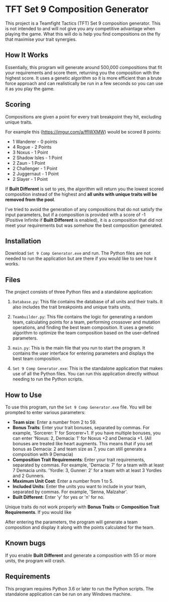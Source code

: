 # TFT Set 9 Composition Generator

This project is a Teamfight Tactics (TFT) Set 9 composition generator. This is not intended to and will not give you any competitive advantage when playing the game.
What this will do is help you find compositions on the fly that maximise your trait synergies.

## How It Works

Essentially, this program will generate around 500,000 compositions that fit your requirements and score them, returning you the composition with the highest score.
It uses a genetic algorithm so it is more efficient than a brute force approach and can realistically be run in a few seconds so you can use it as you play the game.

## Scoring

Compositions are given a point for every trait breakpoint they hit, excluding unique traits. 

For example this (https://imgur.com/a/fflWXMW) would be scored 8 points:
- 1 Wanderer - 0 points
- 4 Rogue - 2 Points
- 3 Noxus - 1 Point
- 2 Shadow Isles - 1 Point
- 2 Zaun - 1 Point
- 2 Challenger - 1 Point
- 2 Juggernaut - 1 Point
- 2 Slayer - 1 Point

If **Built Different** is set to yes, the algorithm will return you the lowest scored composition instead of the highest and
**all units with unique traits will be removed from the pool**.

I've tried to avoid the generation of any compositions that do not satisfy the input parameters, but if a composition is provided with a score of 
-1 (Positive Infinite if **Built Different** is enabled), it is a composition that did not meet your requirements but was somehow the best composition generated.

## Installation

Download `Set 9 Comp Generator.exe` and run. The Python files are not needed to run the application but are there if you would like to see how it works.

## Files

The project consists of three Python files and a standalone application:

1. `Database.py`: This file contains the database of all units and their traits. It also includes the trait breakpoints and unique traits units.

2. `Teambuilder.py`: This file contains the logic for generating a random team, calculating points for a team, performing crossover and mutation operations, and finding the best team composition. It uses a genetic algorithm to optimize the team composition based on the user-defined parameters.

3. `main.py`: This is the main file that you run to start the program. It contains the user interface for entering parameters and displays the best team composition.

4. `Set 9 Comp Generator.exe`: This is the standalone application that makes use of all the Python files. You can run this application directly without needing to run the Python scripts.

## How to Use

To use this program, run the `Set 9 Comp Generator.exe` file. You will be prompted to enter various parameters:

- **Team size**: Enter a number from 2 to 59.
- **Bonus Traits**: Enter your trait bonuses, separated by commas. For example, 'Sorcerer: 1' for Sorcerer+1. If you have multiple bonuses, you can enter 'Noxus: 2, Demacia: 1' for Noxus +2 and Demacia +1. (All bonuses are treated like heart augments. This means that if you set bonus as Demacia: 2 and team size as 7, you can still generate a composition with 9 Demacia)
- **Composition Trait Requirements**: Enter your trait requirements, separated by commas. For example, 'Demacia: 7' for a team with at least 7 Demacia units. 'Yordle: 3, Gunner: 2' for a team with at least 3 Yordles and 2 Gunners.
- **Maximum Unit Cost**: Enter a number from 1 to 5.
- **Included Units**: Enter the units you want to include in your team, separated by commas. For example, 'Senna, Malzahar'.
- **Built Different**: Enter 'y' for yes or 'n' for no.

Unique traits do not work properly with **Bonus Traits** or **Composition Trait Requirements**. If you would like 

After entering the parameters, the program will generate a team composition and display it along with the points calculated for the team.

## Known bugs

If you enable **Built Different** and generate a composition with 55 or more units, the program will crash.

## Requirements

This program requires Python 3.6 or later to run the Python scripts. The standalone application can be run on any Windows machine.
